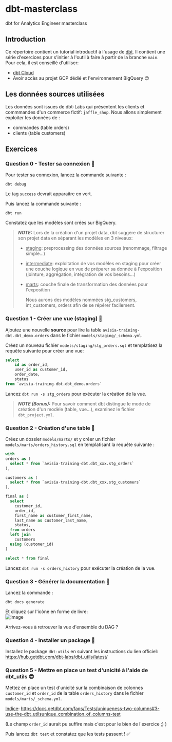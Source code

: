 # dbt-masterclass
dbt for Analytics Engineer masterclass

## Introduction
Ce répertoire contient un tutorial introductif à l'usage de <a href='https://www.getdbt.com/'>dbt</a>. Il contient une série d'exercices pour s'initier à l'outil à faire à partir de la branche `main`.
Pour cela, il est conseillé d'utiliser:
* <a href='https://www.getdbt.com/product/dbt-cloud'>dbt Cloud</a>
* Avoir accès au projet GCP dédié et l'environnement BigQuery :blush:

## Les données sources utilisées
Les données sont issues de dbt-Labs qui présentent les clients et commmandes d'un commerce fictif: `jaffle_shop`. Nous allons simplement exploiter les données de :
- commandes (table orders)
- clients (table customers)

## Exercices

### Question 0 - Tester sa connexion :bridge_at_night:

Pour tester sa connexion, lancez la commande suivante :
```shell
dbt debug
```
Le tag `success` devrait apparaitre en vert.

Puis lancez la commande suivante :
```shell
dbt run
```
Constatez que les modèles sont créés sur BigQuery.

> **_NOTE:_**  Lors de la création d'un projet data, dbt suggère de structurer son projet data en séparant les modèles en 3 niveaux:
> * <u>staging</u>: preprocessing des données sources (renommage, filtrage simple...)
> * <u>intermediate</u>: exploitation de vos modèles en staging pour créer une couche logique en vue de préparer sa donnée à l'exposition (jointure, aggrégation, intégration de vos besoins...)
> * <u>marts</u>: couche finale de transformation des données pour l'exposition
>
>   Nous aurons des modèles nommées stg_customers, int_customers, orders afin de se répérer facilement.

### Question 1 - Créer une vue (staging) :construction_worker:

Ajoutez une nouvelle **source** pour lire la table `avisia-training-dbt.dbt_demo.orders` dans le fichier `models/staging/_schema.yml`.

Créez un nouveau fichier `models/staging/stg_orders.sql` et templatisez la requête suivante pour créer une vue:

```sql
select
    id as order_id,
    user_id as customer_id,
    order_date,
    status
from `avisia-training-dbt.dbt_demo.orders`
```

Lancez `dbt run -s stg_orders` pour exécuter la création de la vue.

> **_NOTE (Bonus):_**  Pour savoir comment dbt distingue le mode de création d'un modèle (table, vue...), examinez le fichier `dbt_project.yml`.

### Question 2 - Création d'une table :muscle:

Créez un dossier `models/marts/` et y créer un fichier `models/marts/orders_history.sql` en templatisant la requête suivante :

```sql
with
orders as (
  select * from `avisia-training-dbt.dbt_xxx.stg_orders`
),

customers as (
  select * from `avisia-training-dbt.dbt_xxx.stg_customers`
),

final as (
  select
    customer_id,
    order_id,
    first_name as customer_first_name,
    last_name as customer_last_name,
    status,
  from orders
  left join
    customers
  using (customer_id)
)

select * from final
```

Lancez `dbt run -s orders_history` pour exécuter la création de la vue.

### Question 3 - Générer la documentation :green_book:
Lancez la commande :
```shell
dbt docs generate
```

Et cliquez sur l'icône en forme de livre: <br>
![image](https://github.com/yvtran/dbt-masterclass/assets/167016967/f989ab01-2f8e-4b1b-8d73-488da4d11474)

Arrivez-vous à retrouver la vue d'ensemble du DAG ?

### Question 4 - Installer un package :rocket:

Installez le package `dbt-utils` en suivant les instructions du lien officiel: https://hub.getdbt.com/dbt-labs/dbt_utils/latest/ 

### Question 5 - Mettre en place un test d'unicité à l'aide de dbt_utils :sunglasses:

Mettez en place un test d'unicité sur la combinaison de colonnes `customer_id` et `order_id` de la table `orders_history` dans le fichier `models/marts/_schema.yml`.

<u>Indice</u>: https://docs.getdbt.com/faqs/Tests/uniqueness-two-columns#3-use-the-dbt_utilsunique_combination_of_columns-test

(Le champ `order_id` aurait pu suffire mais c'est pour le bien de l'exercice ;) )

Puis lancez `dbt test` et constatez que les tests passent ! :white_check_mark:
